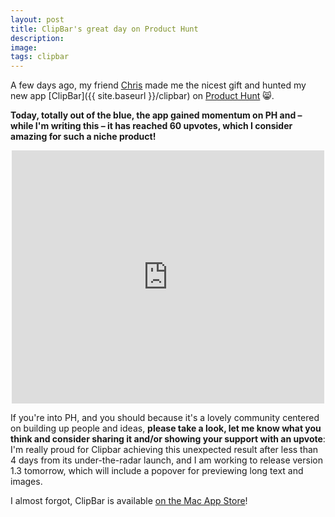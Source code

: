 ```yaml
---
layout: post
title: ClipBar's great day on Product Hunt
description:
image:
tags: clipbar
---
```

A few days ago, my friend [Chris](https://twitter.com/chrishannah/status/1331290803969421314) made me the nicest gift and hunted my new app [ClipBar]({{ site.baseurl }}/clipbar) on [Product Hunt](https://www.producthunt.com/posts/clipbar) 😸.

**Today, totally out of the blue, the app gained momentum on PH and – while I'm writing this – it has reached 60 upvotes, which I consider amazing for such a niche product!**

<p align="center">
<iframe style="border: none;" src="https://cards.producthunt.com/cards/posts/275938?v=1" width="500" height="405" frameborder="0" scrolling="no" allowfullscreen></iframe>
</p>

If you're into PH, and you should because it's a lovely community centered on building up people and ideas, **please take a look, let me know what you think and consider sharing it and/or showing your support with an upvote**: I'm really proud for Clipbar achieving this unexpected result after less than 4 days from its under-the-radar launch, and I am working to release version 1.3 tomorrow, which will include a popover for previewing long text and images.

I almost forgot, ClipBar is available [on the Mac App Store](https://apps.apple.com/us/app/clipbar-pasteboard-viewer/id1541739143)!